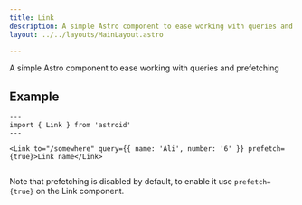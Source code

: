 ```yaml
---
title: Link
description: A simple Astro component to ease working with queries and prefetching
layout: ../../layouts/MainLayout.astro

---
```


A simple Astro component to ease working with queries and prefetching

## Example

```
---
import { Link } from 'astroid'
---

<Link to="/somewhere" query={{ name: 'Ali', number: '6' }} prefetch={true}>Link name</Link>


```

Note that prefetching is disabled by default, to enable it use ```prefetch={true}``` on the Link component.